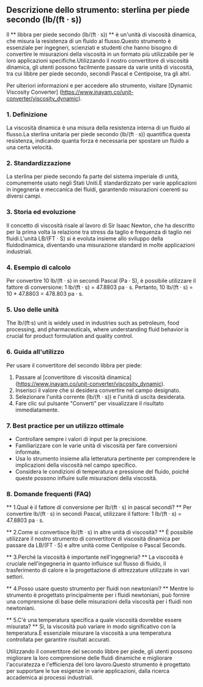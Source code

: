 ## Descrizione dello strumento: sterlina per piede secondo (lb/(ft · s))

Il ** libbra per piede secondo (lb/(ft · s)) ** è un'unità di viscosità dinamica, che misura la resistenza di un fluido al flusso.Questo strumento è essenziale per ingegneri, scienziati e studenti che hanno bisogno di convertire le misurazioni della viscosità in un formato più utilizzabile per le loro applicazioni specifiche.Utilizzando il nostro convertitore di viscosità dinamica, gli utenti possono facilmente passare da varie unità di viscosità, tra cui libbre per piede secondo, secondi Pascal e Centipoise, tra gli altri.

Per ulteriori informazioni e per accedere allo strumento, visitare [Dynamic Viscosity Converter] (https://www.inayam.co/unit-converter/viscosity_dynamic).

### 1. Definizione
La viscosità dinamica è una misura della resistenza interna di un fluido al flusso.La sterlina unitaria per piede secondo (lb/(ft · s)) quantifica questa resistenza, indicando quanta forza è necessaria per spostare un fluido a una certa velocità.

### 2. Standardizzazione
La sterlina per piede secondo fa parte del sistema imperiale di unità, comunemente usato negli Stati Uniti.È standardizzato per varie applicazioni in ingegneria e meccanica dei fluidi, garantendo misurazioni coerenti su diversi campi.

### 3. Storia ed evoluzione
Il concetto di viscosità risale al lavoro di Sir Isaac Newton, che ha descritto per la prima volta la relazione tra stress da taglio e frequenza di taglio nei fluidi.L'unità LB/(FT · S) si è evoluta insieme allo sviluppo della fluidodinamica, diventando una misurazione standard in molte applicazioni industriali.

### 4. Esempio di calcolo
Per convertire 10 lb/(ft · s) in secondi Pascal (Pa · S), è possibile utilizzare il fattore di conversione:
1 lb/(ft · s) = 47.8803 pa · s.
Pertanto, 10 lb/(ft · s) = 10 * 47.8803 = 478.803 pa · s.

### 5. Uso delle unità
The lb/(ft·s) unit is widely used in industries such as petroleum, food processing, and pharmaceuticals, where understanding fluid behavior is crucial for product formulation and quality control.

### 6. Guida all'utilizzo
Per usare il convertitore del secondo libbra per piede:
1. Passare al [convertitore di viscosità dinamica] (https://www.inayam.co/unit-converter/viscosity_dynamic).
2. Inserisci il valore che si desidera convertire nel campo designato.
3. Selezionare l'unità corrente (lb/(ft · s)) e l'unità di uscita desiderata.
4. Fare clic sul pulsante "Converti" per visualizzare il risultato immediatamente.

### 7. Best practice per un utilizzo ottimale
- Controllare sempre i valori di input per la precisione.
- Familiarizzare con le varie unità di viscosità per fare conversioni informate.
- Usa lo strumento insieme alla letteratura pertinente per comprendere le implicazioni della viscosità nel campo specifico.
- Considera le condizioni di temperatura e pressione del fluido, poiché queste possono influire sulle misurazioni della viscosità.

### 8. Domande frequenti (FAQ)

** 1.Qual è il fattore di conversione per lb/(ft · s) in pascal secondi? **
Per convertire lb/(ft · s) in secondi Pascal, utilizzare il fattore: 1 lb/(ft · s) = 47.8803 pa · s.

** 2.Come si convertisce lb/(ft · s) in altre unità di viscosità? **
È possibile utilizzare il nostro strumento di convertitore di viscosità dinamica per passare da LB/(FT · S) e altre unità come Centipoise o Pascal Seconds.

** 3.Perché la viscosità è importante nell'ingegneria? **
La viscosità è cruciale nell'ingegneria in quanto influisce sul flusso di fluido, il trasferimento di calore e la progettazione di attrezzature utilizzate in vari settori.

** 4.Posso usare questo strumento per fluidi non newtoniani? **
Mentre lo strumento è progettato principalmente per i fluidi newtoniani, può fornire una comprensione di base delle misurazioni della viscosità per i fluidi non newtoniani.

** 5.C'è una temperatura specifica a quale viscosità dovrebbe essere misurata? **
Sì, la viscosità può variare in modo significativo con la temperatura.È essenziale misurare la viscosità a una temperatura controllata per garantire risultati accurati.

Utilizzando il convertitore del secondo libbre per piede, gli utenti possono migliorare la loro comprensione delle fluidi dinamiche e migliorare l'accuratezza e l'efficienza del loro lavoro.Questo strumento è progettato per supportare le tue esigenze in varie applicazioni, dalla ricerca accademica ai processi industriali.